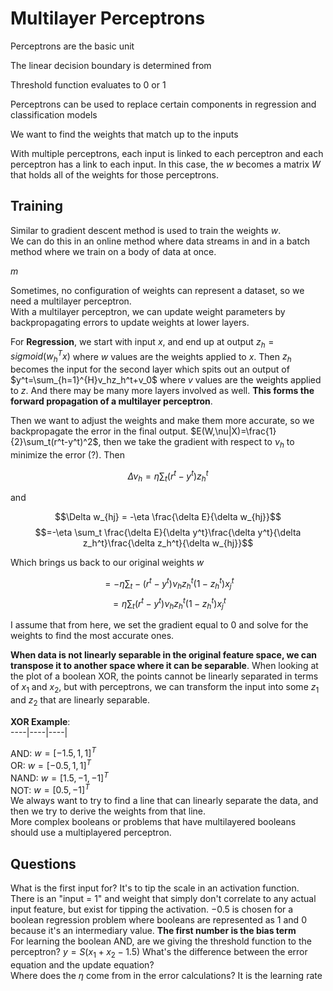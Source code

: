 # Multilayer Perceptrons
Perceptrons are the basic unit

The linear decision boundary is determined from 

Threshold function evaluates to 0 or 1

Perceptrons can be used to replace certain components in regression and classification models

We want to find the weights that match up to the inputs

With multiple perceptrons, each input is linked to each perceptron and each perceptron has a link to each input. In this case, the $w$ becomes a matrix $W$ that holds all of the weights for those perceptrons.

## Training

Similar to gradient descent method is used to train the weights $w$.  
We can do this in an online method where data streams in and in a batch method where we train on a body of data at once.

$m$

Sometimes, no configuration of weights can represent a dataset, so we need a multilayer perceptron.  
With a multilayer perceptron, we can update weight parameters by backpropagating errors to update weights at lower layers.  

For **Regression**, we start with input $x$, and end up at output $z_h=sigmoid(w_h^Tx)$ where $w$ values are the weights applied to $x$. Then $z_h$ becomes the input for the second layer which spits out an output of $y^t=\sum_{h=1}^{H}v_hz_h^t+v_0$ where $v$ values are the weights applied to $z$. And there may be many more layers involved as well. **This forms the forward propagation of a multilayer perceptron**.  

Then we want to adjust the weights and make them more accurate, so we backpropagate the error in the final output. $E(W,\nu|X)=\frac{1}{2}\sum_t(r^t-y^t)^2$, then we take the gradient with respect to $\nu_h$ to minimize the error (?). Then

$$\Delta \nu_h=\eta \sum_t(r^t-y^t)z_h^t$$

and

$$\Delta w_{hj} = -\eta \frac{\delta E}{\delta w_{hj}}$$
$$=-\eta \sum_t \frac{\delta E}{\delta y^t}\frac{\delta y^t}{\delta z_h^t}\frac{\delta z_h^t}{\delta w_{hj}}$$

Which brings us back to our original weights $w$

$$=-\eta \sum_t -(r^t-y^t) \nu_h z_h^t (1-z_h^t)x_j^t$$
$$=\eta \sum_t (r^t-y^t) \nu_h z_h^t (1-z_h^t)x_j^t$$

I assume that from here, we set the gradient equal to 0 and solve for the weights to find the most accurate ones.

**When data is not linearly separable in the original feature space, we can transpose it to another space where it can be separable**. When looking at the plot of a boolean XOR, the points cannot be linearly separated in terms of $x_1$ and $x_2$, but with perceptrons, we can transform the input into some $z_1$ and $z_2$ that are linearly separable.

**XOR Example**:  
----|----|----|

AND: $w = [-1.5, 1, 1]^T$  
OR: $w = [-0.5, 1, 1]^T$  
NAND: $w = [1.5, -1, -1]^T$  
NOT: $w = [0.5, -1]^T$  
We always want to try to find a line that can linearly separate the data, and then we try to derive the weights from that line.  
More complex booleans or problems that have multilayered booleans should use a multiplayered perceptron.

## Questions

What is the first input for? It's to tip the scale in an activation function. There is an "input = 1" and weight that simply don't correlate to any actual input feature, but exist for tipping the activation. $-0.5$ is chosen for a boolean regression problem where booleans are represented as 1 and 0 because it's an intermediary value. **The first number is the bias term**  
For learning the boolean AND, are we giving the threshold function to the perceptron? $y = S(x_1 + x_2 - 1.5)$
What's the difference between the error equation and the update equation?  
Where does the $\eta$ come from in the error calculations? It is the learning rate
